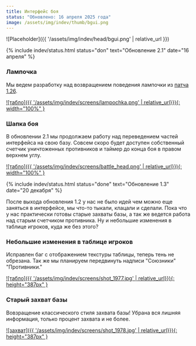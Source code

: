 ```yaml
---
title: Интерфейс боя
status: "Обновлено: 16 апреля 2025 года"
image: /assets/img/indev/thumb/bgui.png
---
```


<p style="display: none">Разработка боевого интерфейса ведется здесь.</p>

![Placeholder]({{ '/assets/img/indev/head/bgui.png' | relative_url }})

{% include indev/status.html status="don" text="Обновление 2.1" date="16 апреля" %}

### Лампочка

Мы ведем разработку над возвращением поведения лампочки из [патча 1.26](https://tanki.su/ru/content/archive_release_notes/1_26_release/#head-id-8).

[![табло]({{ '/assets/img/indev/screens/lampochka.png' | relative_url}}){: width="100%" }](/assets/img/indev/screens/lampochka.png)

### Шапка боя

В обновлении 2.1 мы продолжаем работу над переведением частей интерфейса на свою базу. Совсем скоро будет доступен собственный счетчик уничтоженных противников и таймер до конца боя в правом верхнем углу.

[![табло]({{ '/assets/img/indev/screens/battle_head.png' | relative_url}}){: width="100%" }](/assets/img/indev/screens/battle_head.png)

{% include indev/status.html status="done" text="Обновление 1.3" date="20 декабря" %}

После выхода обновления 1.2 у нас не было идей чем можно еще заняться в интерфейсе, мы что-то тыкали, клацали и сделали. Пока что у нас практически готовы старые захваты базы, а так же ведется работа над старым счетчиком противника. Ну и небольшие изменения в таблице игроков, куда же без этого?

### Небольшие изменения в таблице игроков

Исправлен баг с отображением текстуры таблицы, теперь тень не обрезана. Так же мы планируем передвинуть надписи "Союзники" "Противники."

[![табло]({{ '/assets/img/indev/screens/shot_1977.jpg' | relative_url}}){: height="387px" }](/assets/img/indev/screens/shot_1977.jpg)

### Старый захват базы

Вовзращение классического стиля захвата базы! Убрана вся лишняя информация, только процент захвата и не более.

[![захват]({{ '/assets/img/indev/screens/shot_1978.jpg' | relative_url}}){: height="387px" }](/assets/img/indev/screens/shot_1978.jpg)